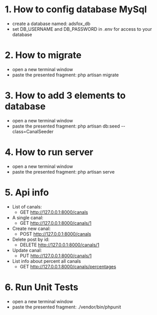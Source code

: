# 1. How to config database MySql
* create a database named: adsfox_db
* set DB_USERNAME and DB_PASSWORD in .env for access to your database

# 2. How to migrate
* open a new terminal window
* paste the presented fragment: php artisan migrate

# 3. How to add 3 elements to database
* open a new terminal window
* paste the presented fragment: php artisan db:seed --class=CanalSeeder

# 4. How to run server
* open a new terminal window
* paste the presented fragment: php artisan serve

# 5. Api info
* List of canals:
  * GET http://127.0.0.1:8000/canals
* A single canal:
  * GET http://127.0.0.1:8000/canals/1
* Create new canal:
  * POST http://127.0.0.1:8000/canals
* Delete post by id:
  * DELETE http://127.0.0.1:8000/canals/1
* Update canal:
  * PUT http://127.0.0.1:8000/canals/1
* List info about percent all canals
  * GET http://127.0.0.1:8000/canals/percentages

# 6. Run Unit Tests
* open a new terminal window
* paste the presented fragment: ./vendor/bin/phpunit
